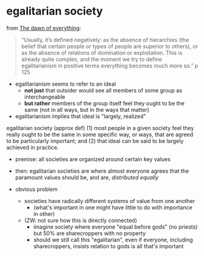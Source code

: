 # egalitarian society

from [The dawn of everything](dawn_of_everything_graeber_wengrow.md):

> “Usually, it’s defined negatively: as the absence of hierarchies (the belief that certain people or types of people are superior to others), or as the absence of relations of domination or exploitation. This is already quite complex, and the moment we try to define egalitarianism in positive terms everything becomes much more so.” p 125

- egalitarianism seems to refer to an ideal
	- **not just** that outsider would see all members of some group as interchangeable
	- **but rather** members of the group itself feel they ought to be the same (not in all ways, but in the ways that matter)
- egalitarianism implies that ideal is "largely, realized"

egalitarian society (approx def)
(1) most people in a given society feel they really ought to be the same in some specific way, or ways, that are agreed to be particularly important; and
(2) that ideal can be said to be largely achieved in practice.

- premise: all societies are organized around certain key values
- then: egalitarian societies are where almost everyone agrees that the paramount values should be, and are, *distributed equally*

- obvious problem
	- societies have radically different systems of value from one another
		- (what's important in one might have little to do with importance in other)
	- (ZW: not sure how this is directly connected)
		- imagine society where everyone "equal before gods" (no priests) but 50% are sharecroppers with no property
		- should we still call this "egalitarian", even if everyone, including sharecroppers, insists relation to gods is all that's important